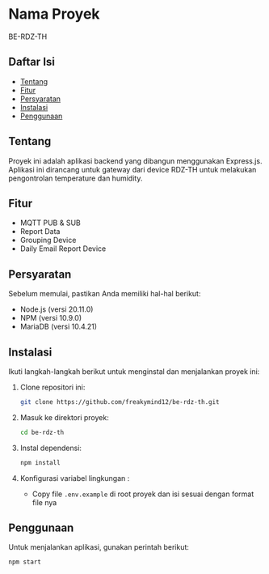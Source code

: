 # Nama Proyek

BE-RDZ-TH

## Daftar Isi

- [Tentang](#tentang)
- [Fitur](#fitur)
- [Persyaratan](#persyaratan)
- [Instalasi](#instalasi)
- [Penggunaan](#penggunaan)

## Tentang

Proyek ini adalah aplikasi backend yang dibangun menggunakan Express.js. Aplikasi ini dirancang untuk gateway dari device RDZ-TH untuk melakukan pengontrolan temperature dan humidity.

## Fitur

- MQTT PUB & SUB
- Report Data
- Grouping Device
- Daily Email Report Device

## Persyaratan

Sebelum memulai, pastikan Anda memiliki hal-hal berikut:

- Node.js (versi 20.11.0)
- NPM (versi 10.9.0)
- MariaDB (versi 10.4.21)

## Instalasi

Ikuti langkah-langkah berikut untuk menginstal dan menjalankan proyek ini:

1. Clone repositori ini:
   ```bash
   git clone https://github.com/freakymind12/be-rdz-th.git
   ```

2. Masuk ke direktori proyek:
   ```bash
   cd be-rdz-th
   ```

3. Instal dependensi:
   ```bash
   npm install
   ```

4. Konfigurasi variabel lingkungan :
   - Copy file `.env.example` di root proyek dan isi sesuai dengan format file nya

## Penggunaan

Untuk menjalankan aplikasi, gunakan perintah berikut:

```bash
npm start
```
